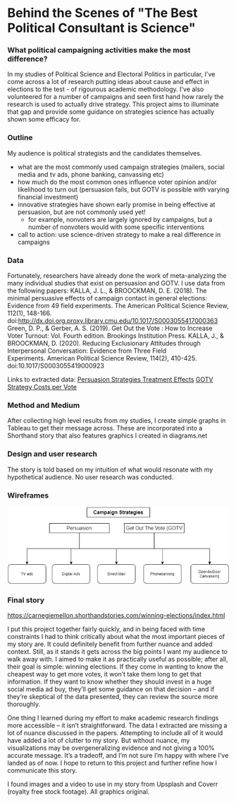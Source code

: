 # Behind the Scenes of "The Best Political Consultant is Science"

### What political campaigning activities make the most difference? 
In my studies of Political Science and Electoral Politics in particular, I've come across a lot of research putting ideas about cause and effect in elections to the test - of rigourous academic methodology.
I've also volunteered for a number of campaigns and seen first hand how rarely the research is used to actually drive strategy. This project aims to illuminate that gap
and provide some guidance on strategies science has actually shown some efficacy for. 

### Outline
My audience is political strategists and the candidates themselves. 
- what are the most commonly used campaign strategies (mailers, social media and tv ads, phone banking, canvassing etc)
- how much do the most common ones influence voter opinion and/or likelihood to turn out (persuasion fails, but GOTV is possible with varying financial investment)
- innovative strategies have shown early promise in being effective at persuasion, but are not commonly used yet!
   - for example, nonvoters are largely ignored by campaigns, but a number of nonvoters would with some specific interventions
- call to action: use science-driven strategy to make a real difference in campaigns

### Data
Fortunately, researchers have already done the work of meta-analyzing the many individual studies that exist on persuasion and GOTV. I use data from the following papers:
KALLA, J. L., & BROOCKMAN, D. E. (2018). The minimal persuasive effects of campaign contact in general elections: Evidence from 49 field experiments. The American Political Science Review, 112(1), 148-166. doi:http://dx.doi.org.proxy.library.cmu.edu/10.1017/S0003055417000363 
Green, D. P., & Gerber, A. S. (2019). Get Out the Vote : How to Increase Voter Turnout: Vol. Fourth edition. Brookings Institution Press.
KALLA, J., & BROOCKMAN, D. (2020). Reducing Exclusionary Attitudes through Interpersonal Conversation: Evidence from Three Field Experiments. American Political Science Review, 114(2), 410-425. doi:10.1017/S0003055419000923 

Links to extracted data:
[Persuasion Strategies Treatment Effects](/persuasion_meta_forviz.csv)
[GOTV Strategy Costs per Vote](/costpervote.csv)

### Method and Medium
After collecting high level results from my studies, I create simple graphs in Tableau to get their message across. These are incorporated into a Shorthand story that also features graphics I created in diagrams.net

### Design and user research
The story is told based on my intuition of what would resonate with my hypothetical audience. No user research was conducted. 

### Wireframes
![](/campaigntactics.png)
[](https://public.tableau.com/views/Costspervote/Sheet1?:language=en&:display_count=y&publish=yes&:origin=viz_share_link)


### Final story
https://carnegiemellon.shorthandstories.com/winning-elections/index.html

I put this project together fairly quickly, and in being faced with time constraints I had to think critically about what the most important pieces of my story are. It could definitely benefit from further nuance and added context. Still, as it stands it gets across the big points I want my audience to walk away with. I aimed to make it as practically useful as possible; after all, their goal is simple: winning elections. If they come in wanting to know the cheapest way to get more votes, it won’t take them long to get that information. If they want to know whether they should invest in a huge social media ad buy, they’ll get some guidance on that decision – and if they’re skeptical of the data presented, they can review the source more thoroughly. 

One thing I learned during my effort to make academic research findings more accessible – it isn’t straightforward. The data I extracted are missing a lot of nuance discussed in the papers. Attempting to include all of it would have added a lot of clutter to my story. But without nuance, my visualizations may be overgeneralizing evidence and not giving a 100% accurate message. It’s a tradeoff, and I’m not sure I’m happy with where I’ve landed as of now. I hope to return to this project and further refine how I communicate this story. 

I found images and a video to use in my story from Upsplash and Coverr (royalty free stock footage). All graphics original. 

